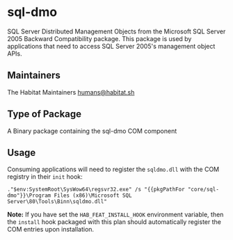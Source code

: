 # sql-dmo

SQL Server Distributed Management Objects from the Microsoft SQL Server 2005 Backward Compatibility package. This package is used by applications that need to access SQL Server 2005's management object APIs.

## Maintainers

The Habitat Maintainers humans@habitat.sh

## Type of Package

A Binary package containing the sql-dmo COM component

## Usage

Consuming applications will need to register the `sqldmo.dll` with the COM registry in their `init` hook:

```
."$env:SystemRoot\SysWow64\regsvr32.exe" /s "{{pkgPathFor "core/sql-dmo"}}\Program Files (x86)\Microsoft SQL Server\80\Tools\Binn\sqldmo.dll"
```

**Note:** If you have set the `HAB_FEAT_INSTALL_HOOK` environment variable, then the `install` hook packaged with this plan should automatically register the COM entries upon installation.
